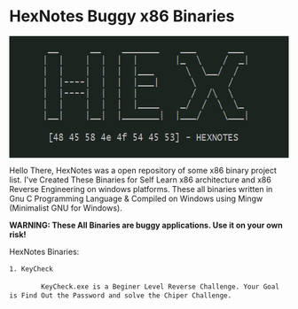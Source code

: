 <h1> HexNotes Buggy x86 Binaries </h1>

<p align="center">
    <img align="center" height="220" width="580" alt="hexnotes" src="hexnotes.png"></img>
</p>

Hello There, HexNotes was a open repository of some x86 binary project list. I've Created These Binaries for Self Learn x86 architecture and x86 Reverse Engineering on windows platforms. These all binaries written in Gnu C Programming Language & Compiled on Windows using Mingw (Minimalist GNU for Windows).

**WARNING: These All Binaries are buggy applications. Use it on your own risk!**

HexNotes Binaries:
    
    1. KeyCheck
    
            KeyCheck.exe is a Beginer Level Reverse Challenge. Your Goal is Find Out the Password and solve the Chiper Challenge.
